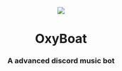 <p align = "center">
  <img src = "https://capsule-render.vercel.app/api?type=waving\&color=gradient\&height=200\&section=header\&text=OxyBoat\&fontSize=80\&fontAlignY=35\&animation=twinkling\&fontColor=gradient">
  
  <h1 align = "center">OxyBoat</h1>
  <h3 align = "center">A advanced discord music bot</h3>
</p>

